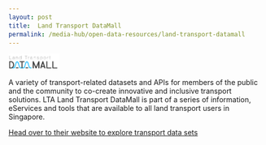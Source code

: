```yaml
---
layout: post
title:  Land Transport DataMall
permalink: /media-hub/open-data-resources/land-transport-datamall
---
```


<div style="width:20%;display:flex;flex-wrap:wrap;">
  <div style="flex:20%"><img alt="Land Transport DataMall" src="/images/media-hub/open-data-resources/land-transport-datamall.jpeg"></a>
  </div>
</div>

A variety of transport-related datasets and APIs for members of the public and the community to co-create innovative and inclusive transport solutions. LTA Land Transport DataMall is part of a series of information, eServices and tools that are available to all land transport users in Singapore.

<a href="https://datamall.lta.gov.sg/" target="_blank">Head over to their website to explore transport data sets</a>
